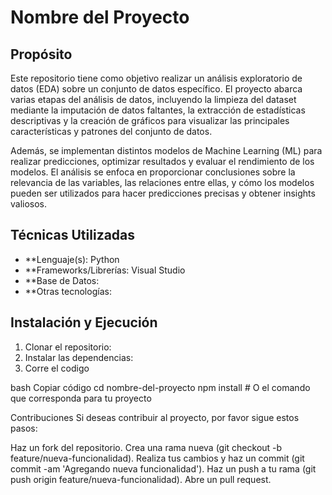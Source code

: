 # Nombre del Proyecto

## Propósito

Este repositorio tiene como objetivo realizar un análisis exploratorio de datos (EDA) sobre un conjunto de datos específico. El proyecto abarca varias etapas del análisis de datos, incluyendo la limpieza del dataset mediante la imputación de datos faltantes, la extracción de estadísticas descriptivas y la creación de gráficos para visualizar las principales características y patrones del conjunto de datos.

Además, se implementan distintos modelos de Machine Learning (ML) para realizar predicciones, optimizar resultados y evaluar el rendimiento de los modelos. El análisis se enfoca en proporcionar conclusiones sobre la relevancia de las variables, las relaciones entre ellas, y cómo los modelos pueden ser utilizados para hacer predicciones precisas y obtener insights valiosos.

## Técnicas Utilizadas

- **Lenguaje(s): Python
- **Frameworks/Librerías: Visual Studio
- **Base de Datos: 
- **Otras tecnologías: 
## Instalación y Ejecución

1. Clonar el repositorio:
2. Instalar las dependencias:
3. Corre el codigo

bash
Copiar código
cd nombre-del-proyecto
npm install  # O el comando que corresponda para tu proyecto

Contribuciones
Si deseas contribuir al proyecto, por favor sigue estos pasos:

Haz un fork del repositorio.
Crea una rama nueva (git checkout -b feature/nueva-funcionalidad).
Realiza tus cambios y haz un commit (git commit -am 'Agregando nueva funcionalidad').
Haz un push a tu rama (git push origin feature/nueva-funcionalidad).
Abre un pull request.
